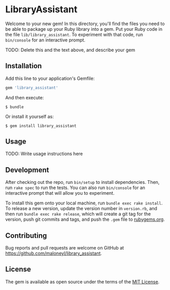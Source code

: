 # LibraryAssistant

Welcome to your new gem! In this directory, you'll find the files you need to be able to package up your Ruby library into a gem. Put your Ruby code in the file `lib/library_assistant`. To experiment with that code, run `bin/console` for an interactive prompt.

TODO: Delete this and the text above, and describe your gem

## Installation

Add this line to your application's Gemfile:

```ruby
gem 'library_assistant'
```

And then execute:

    $ bundle

Or install it yourself as:

    $ gem install library_assistant

## Usage

TODO: Write usage instructions here

## Development

After checking out the repo, run `bin/setup` to install dependencies. Then, run `rake spec` to run the tests. You can also run `bin/console` for an interactive prompt that will allow you to experiment.

To install this gem onto your local machine, run `bundle exec rake install`. To release a new version, update the version number in `version.rb`, and then run `bundle exec rake release`, which will create a git tag for the version, push git commits and tags, and push the `.gem` file to [rubygems.org](https://rubygems.org).

## Contributing

Bug reports and pull requests are welcome on GitHub at https://github.com/maloneyl/library_assistant.

## License

The gem is available as open source under the terms of the [MIT License](https://opensource.org/licenses/MIT).
